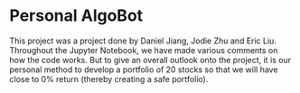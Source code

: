 # Personal AlgoBot
This project was a project done by Daniel Jiang, Jodie Zhu and Eric Liu. Throughout the Jupyter Notebook, we have made various comments on how the code works. But to 
give an overall outlook onto the project, it is our personal method to develop a portfolio of 20 stocks so that we will have close to 0% return (thereby creating a safe portfolio).
